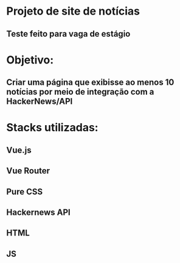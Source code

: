 # Projeto de site de notícias
## Teste feito para vaga de estágio

# Objetivo: 

## Criar uma página que exibisse ao menos 10 notícias por meio de integração com a HackerNews/API

# Stacks utilizadas:

## Vue.js
## Vue Router
## Pure CSS
## Hackernews API
## HTML
## JS

